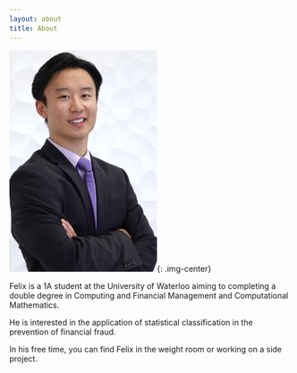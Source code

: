 ```yaml
---
layout: about
title: About
---
```


![Me](/assets/pics/personal_website_pic.jpg){: .img-center}

Felix is a 1A student at the University of Waterloo
aiming to completing a double degree in Computing and Financial Management and Computational Mathematics.

He is interested in the application of statistical classification in the prevention of financial fraud.

In his free time, you can find Felix in the weight room or working on a side project.
